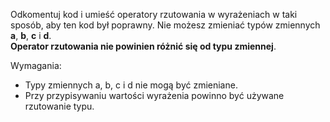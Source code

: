 Odkomentuj kod i umieść operatory rzutowania w wyrażeniach w taki sposób, aby ten kod był poprawny.
Nie możesz zmieniać typów zmiennych **a**, **b**, **c** i **d**.\
**Operator rzutowania nie powinien różnić się od typu zmiennej**.

Wymagania:

- Typy zmiennych a, b, c i d nie mogą być zmieniane.
- Przy przypisywaniu wartości wyrażenia powinno być używane rzutowanie typu.
